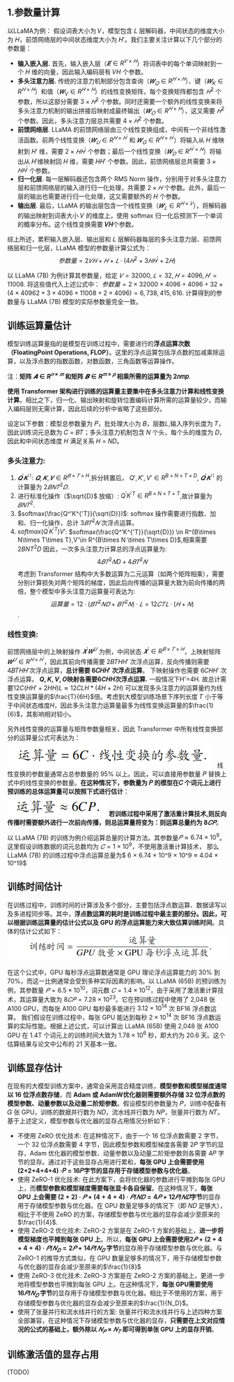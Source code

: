 ## 1.参数量计算
以LLaMA为例：
假设词表大小为 𝑉，模型包含 𝐿 层解码器，中间状态的维度大小为 𝐻，前馈网络层的中间状态维度大小为 𝐻′。我们主要关注计算以下几个部分的参数量：
- **输入嵌入层.** 首先，输入嵌入层（$𝑬 ∈ R^{𝑉×𝐻}$）将词表中的每个单词映射到一个 𝐻 维的向量，因此输入编码层有 𝑉𝐻 个参数。
- **多头注意力层.** 传统的注意力机制部分包含查询（$𝑾_𝑄 ∈ R^{𝐻×𝐻}$）、键（$𝑾_K ∈ R^{𝐻×𝐻}$）和值（$𝑾_V ∈ R^{𝐻×𝐻}$）的线性变换矩阵，每个变换矩阵都包含 $𝐻^2$ 个参数，所以这部分需要 $3 × 𝐻^2$ 个参数。同时还需要一个额外的线性变换来将多头注意力机制的输出拼接后映射成最终输出（$𝑾_𝑂 ∈ R^{𝐻×𝐻}$），这又需要 $𝐻^2$ 个参数。因此，多头注意力层总共需要 $4 × 𝐻^2$ 个参数。
- **前馈网络层**. LLaMA 的前馈网络层由三个线性变换组成，中间有一个非线性激活函数。前两个线性变换（$𝑾_𝑈 ∈ R^{𝐻×𝐻^′}$ 和 $𝑾_𝐺 ∈ R^{𝐻×𝐻^′}$）将输入从 𝐻 维映射到 𝐻′ 维，需要 $2×𝐻𝐻^′$ 个参数；最后一个线性变换（$𝑾_𝐷 ∈ R^{𝐻^′×𝐻}$）将输出从 𝐻′维映射回 𝐻 维，需要 𝐻𝐻′ 个参数。因此，前馈网络层总共需要 $3 × 𝐻𝐻^′$ 个参数。
- **归一化层**. 每一层解码器还包含两个 RMS Norm 操作，分别用于对多头注意力层和前馈网络层的输入进行归一化处理，共需要 $2 × 𝐻$ 个参数。此外，最后一层的输出也需要进行归一化处理，这又需要额外的 𝐻 个参数。
- **输出层**. 最后，LLaMA 的输出层包含一个线性变换（$𝑾_𝐿 ∈ R^{𝐻×𝑉}$），将解码器的输出映射到词表大小 𝑉 的维度上，使用 softmax 归一化后预测下一个单词的概率分布。这个线性变换需要 **𝑉𝐻**个参数。

综上所述，累积输入嵌入层、输出层和 𝐿 层解码器每层的多头注意力层、前馈网络层和归一化层，LLaMA 模型的参数量计算公式为：
$$参数量 = 2𝑉𝐻 + 𝐻 + 𝐿 · (4𝐻^2 + 3𝐻𝐻^′ + 2𝐻)$$

以 LLaMA (7B) 为例计算其参数量，给定 $𝑉 = 32000, 𝐿 = 32, 𝐻 = 4096, 𝐻′ = 11008.$
将这些值代入上述公式中：
$参数量 = 2 × 32000 × 4096 + 4096 + 32 × (4 × 40962 + 3 × 4096 × 11008 + 2 × 4096)= 6, 738, 415, 616.$
计算得到的参数量与 LLaMA (7B) 模型的实际参数量完全一致。

## 训练运算量估计
模型训练运算量指的是模型在训练过程中，需要进行的**浮点运算次数（FloatingPoint Operations, FLOP）**。这里的浮点运算包括浮点数的加减乘除运算，以及浮点数的指数函数，对数函数，三角函数等运算操作。

注：**矩阵 $𝑨 ∈ R^{𝑛×𝑚}$ 和矩阵 $𝑩 ∈ R^{𝑚×𝑝}$ 相乘所需的运算量为 2𝑛𝑚𝑝**.

**使用 Transformer 架构进行训练的运算量主要集中在多头注意力计算和线性变换计算**。相比之下，归一化、输出映射和旋转位置编码计算所需的运算量较少，而输入编码层则无需计算，因此后续的分析中省略了这些部分。

设定以下参数：模型总参数量为 𝑃，批处理大小为 𝐵，层数$L$,输入序列长度为 𝑇，因此训练词元总数为 𝐶 = 𝐵𝑇；多头注意力机制包含 𝑁 个头，每个头的维度为 𝐷，因此和中间状态维度 𝐻 满足关系 𝐻 = 𝑁𝐷。

### 多头注意力:
1. $𝑸^′𝑲^{′⊺}$: 
   $𝑸, 𝑲,𝑽 ∈ R^{𝐵×𝑇×H}$,拆分转置后， $Q',K',V'\in R^{B\times N \times T\times D}$,  $𝑸^′𝑲^{′⊺}$ 的计算量为 $2𝐵𝑁𝑇^2𝐷$.
2. 进行标准化操作（$\sqrt{D}$ 放缩）:
$Q^′K^{'T}\in R^{B\times N\times T\times T}$,故计算量为 $𝐵𝑁𝑇^2$.
3. $softmax(\frac{Q^′K^{'T}}{\sqrt{D}})$:
softmax 操作需要进行指数、加和、归一化操作，总计 $3𝐵𝑇^2𝑁$ 次浮点运算。
4. $softmax(Q^′K^{'T})V'$:
$softmax(\frac{Q^′K^{'T}}{\sqrt{D}}) \in R^{B\times N\times T\times T},V'\in R^{B\times N \times T\times D}$,相乘需要$2BNT^2D$
因此，一次多头注意力计算总的浮点运算量为:
$$4𝐵𝑇^2𝑁D+4𝐵𝑇^2𝑁$$
考虑到 Transformer 结构中大多数运算为二元运算（如两个矩阵相乘），需要分别计算损失对两个矩阵的梯度，因此后向传播的运算量大致为前向传播的两倍，整个模型中多头注意力运算量可表达为:
$$运算量 = 12·(𝐵𝑇^2𝑁𝐷+𝐵𝑇^2𝑁)·𝐿= 12𝐶𝑇𝐿·(𝐻 + 𝑁)$$.

### 线性变换:
前馈网络层中的上映射操作 $𝑿^′𝑾^𝑈$ 为例，中间状态 $𝑿^′ ∈ R^{𝐵×𝑇×𝐻}$，上映射矩阵 $𝑾^𝑈 ∈ R^{𝐻×𝐻^′}$，因此其前向传播需要 2𝐵𝑇𝐻𝐻′ 次浮点运算，反向传播则需要 4𝐵𝑇𝐻𝐻′次浮点运算，**总计需要 6𝐶𝐻𝐻′ 次浮点运算**。
下映射操作也需要 6𝐶𝐻𝐻′ 次浮点运算。
**$Q,K,V,O$映射各需要$6CHH$次浮点运算.**
一般情况下H'=4H.
故总计需要$12C(HH'+2HH)L≈12CLH*(4H+2H)$
可以发现多头注意力的运算量约为线性变换运算量的$\frac{T}{6H}$倍。考虑到大模型训练场景下序列长度 𝑇 小于等于中间状态维度𝐻，因此多头注意力运算量最多为线性变换运算量的$\frac{1}{6}$，其影响相对较小。

另外线性变换的运算量与矩阵参数量相关，因此 Transformer
中所有线性变换部分的运算量公式可表达为：
![alt text](image-4.png)
线性变换的参数量通常占总参数量的 95% 以上。因此，可以直接用参数量 𝑃 替换上式中的线性变换的参数量。**在这种情况下，参数量为 𝑃 的模型在𝐶 个词元上进行预训练的总体运算量可以按照下式进行估计**：![alt text](image-5.png)
**若训练过程中采用了激活重计算技术,则反向传播时需要额外进行一次前向传播，则总运算量将变为：则运算总量约为 $8𝐶𝑃$**。

以 LLaMA (7B) 的训练为例介绍运算总量的计算方法。其参数量$𝑃 ≈6.74×10^9$。这里假设训练数据的词元总数均为 $𝐶 = 1×10^9$，不使用激活重计算技术，
那么 LLaMA (7B) 的训练过程中浮点运算总量为$ 6 × 6.74 × 10^9 × 10^9 ≈ 4.04 × 10^19$

## 训练时间估计
在训练过程中，训练时间的计算涉及多个部分，主要包括浮点数运算、数据读写以及多进程同步等。其中，**浮点数运算的耗时是训练过程中最主要的部分。因此，可以根据训练运算量的估计公式以及 GPU 的浮点运算能力来大致估算训练时间**。具体的估计公式如下：
![alt text](image-6.png)

在这个公式中，GPU 每秒浮点运算数通常是 GPU 理论浮点运算能力的 30% 到70%，而这一比例通常会受到多种实际因素的影响。以 LLaMA (65B) 的预训练为例，其参数量 $𝑃 = 6.5 × 10^10$，词元数 $𝐶 = 1.4 × 10^12$，由于采用了激活重计算技术，其运算量大致为 $8𝐶𝑃 = 7.28 × 10^23$。它在预训练过程中使用了 2,048 张 A100 GPU，而每张 A100 GPU 每秒最多能进行 $3.12 × 10^14$ 次 BF16 浮点数运算。
我们假设在训练过程中，每张 GPU 能达到每秒 $2 × 10^14$ 次 BF16 浮点数运算的实际性能。根据上述公式，可以计算出 LLaMA (65B) 使用 2,048 张 A100 GPU 在 1.4T 个词元上的训练时间大致为 $1.78 × 10^6$ 秒，即大约为 20.6 天。这个估算结果与论文中公布的 21 天基本一致。

## 训练显存估计
在现有的大模型训练方案中，通常会采用混合精度训练，**模型参数和模型梯度通常以 16 位浮点数存储**，而 **Adam 或 AdamW优化器则需要额外存储 32 位浮点数的模型参数、动量参数以及动量二阶矩参数**。假设模型的参数量为 𝑃，训练中配备有 𝐺 张 GPU，训练的数据并行数为 𝑁𝐷，流水线并行数为 𝑁𝑃，张量并行数为 𝑁𝑇。基于上述定义，模型参数与优化器的显存占用情况分析如下：

- 不使用 ZeRO 优化技术:
  在这种情况下，由于一个 16 位浮点数需要 2 字节，一个 32 位浮点数需要 4 字节，因此模型参数和模型梯度各需要 2𝑃 字节的显存，Adam 优化器的模型参数、动量参数以及动量二阶矩参数则各需要 4𝑃 字节的显存。通过对于这些显存占用进行累和，**每张 GPU 上会需要使用 (2+2+4+4+4) ·𝑃 = 16𝑃字节的显存用于存储模型参数与优化器**。
- 使用 ZeRO-1 优化技术:
  在此方案下，会将优化器的参数进行平摊到每张 GPU 上，而**模型参数和模型梯度需要每张显卡各自保留**。在这种情况下，**每张 GPU 上会需要 $(2 + 2) · 𝑃 + (4 + 4 + 4) · 𝑃/𝑁𝐷 = 4𝑃+ 12𝑃/𝑁𝐷$字节**的显存用于存储模型参数与优化器。在 GPU 数量足够多的情况下（即 𝑁𝐷 足够大），相比于不使用 ZeRO 的方案，存储模型参数与优化器的显存会减少至原来的$\frac{1}{4}$.
- 使用 ZeRO-2 优化技术:
  ZeRO-2 方案是在 ZeRO-1 方案的基础上，**进一步将模型梯度也平摊到每张 GPU 上**。所以，**每张 GPU 上会需要使用$2𝑃 + (2 + 4 + 4 + 4) · 𝑃/𝑁_𝐷 = 2𝑃 + 14𝑃/𝑁_𝐷$ 字节**的显存用于存储模型参数与优化器。与 ZeRO-1 的推导方式类似，在 GPU 数量足够多的情况下，用于存储模型参数与优化器的显存会减少至原来的$\frac{1}{8}$
- 使用 ZeRO-3 优化技术:
  ZeRO-3 方案是在 ZeRO-2 方案的基础上，更进一步地将模型参数也平摊到每张 GPU 上。在这种情况下，**每张 GPU需要使用 $16𝑃/𝑁_𝐷$ 字节**的显存用于存储模型参数与优化器。相比于不使用的方案，用于存储模型参数与优化器的显存会减少至原来的$\frac{1}{N_D}$。
- 使用了张量并行和流水线并行的方案: 
  张量并行和流水线并行与上述四种方案全部兼容，在这种情况下存储模型参数与优化器的显存，**只需要在上文对应情况的公式的基础上，额外除以 $𝑁_𝑃 × 𝑁_𝑇$ 即可得到单张 GPU 上的显存开销**。

## 训练激活值的显存占用
(TODO)


